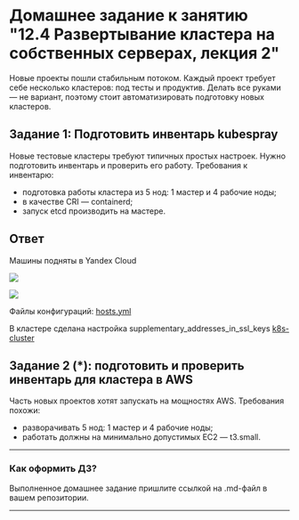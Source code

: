 # Домашнее задание к занятию "12.4 Развертывание кластера на собственных серверах, лекция 2"
Новые проекты пошли стабильным потоком. Каждый проект требует себе несколько кластеров: под тесты и продуктив. Делать все руками — не вариант, поэтому стоит автоматизировать подготовку новых кластеров.

## Задание 1: Подготовить инвентарь kubespray
Новые тестовые кластеры требуют типичных простых настроек. Нужно подготовить инвентарь и проверить его работу. Требования к инвентарю:
* подготовка работы кластера из 5 нод: 1 мастер и 4 рабочие ноды;
* в качестве CRI — containerd;
* запуск etcd производить на мастере.

## Ответ

Машины подняты в Yandex Cloud

![](vscode-remote://wsl%2Bubuntu-22.04/mnt/c/dev/devkub-homeworks/12-kubernetes-04-install-part-2/yc.png)

![](vscode-remote://wsl%2Bubuntu-22.04/mnt/c/dev/devkub-homeworks/12-kubernetes-04-install-part-2/cp1.png)

Файлы конфигураций:
[hosts.yml](vscode-remote://wsl%2Bubuntu-22.04/mnt/c/dev/devkub-homeworks/12-kubernetes-04-install-part-2/mycluster/hosts.yaml)

В кластере сделана настройка supplementary_addresses_in_ssl_keys
[k8s-cluster](vscode-remote://wsl%2Bubuntu-22.04/mnt/c/dev/devkub-homeworks/12-kubernetes-04-install-part-2/mycluster/group_vars/k8s_cluster/k8s-cluster.yml)

## Задание 2 (*): подготовить и проверить инвентарь для кластера в AWS
Часть новых проектов хотят запускать на мощностях AWS. Требования похожи:
* разворачивать 5 нод: 1 мастер и 4 рабочие ноды;
* работать должны на минимально допустимых EC2 — t3.small.

---

### Как оформить ДЗ?

Выполненное домашнее задание пришлите ссылкой на .md-файл в вашем репозитории.

---